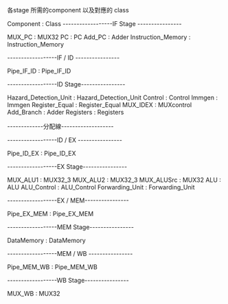 各stage 所需的component 以及對應的 class

Component : Class
------------------IF Stage ----------------

MUX_PC : MUX32
PC : PC
Add_PC : Adder
Instruction_Memory : Instruction_Memory

------------------IF / ID ----------------

Pipe_IF_ID : Pipe_IF_ID

------------------ID Stage----------------

Hazard_Detection_Unit : Hazard_Detection_Unit
Control : Control
Immgen : Immgen
Register_Equal : Register_Equal
MUX_IDEX : MUXcontrol
Add_Branch : Adder
Registers : Registers

-------------分配線-------------------


------------------ID / EX ----------------

Pipe_ID_EX : Pipe_ID_EX

------------------EX Stage----------------

MUX_ALU1 : MUX32_3
MUX_ALU2 : MUX32_3
MUX_ALUSrc : MUX32
ALU : ALU
ALU_Control : ALU_Control 
Forwarding_Unit : Forwarding_Unit

------------------EX / MEM----------------

Pipe_EX_MEM : Pipe_EX_MEM

------------------MEM Stage----------------

DataMemory : DataMemory

------------------MEM / WB ----------------

Pipe_MEM_WB : Pipe_MEM_WB

------------------WB Stage----------------

MUX_WB : MUX32 
